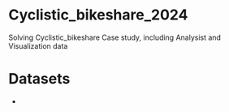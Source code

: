# Cyclistic_bikeshare_2024
Solving Cyclistic_bikeshare Case study, including Analysist and Visualization data

# Datasets
- <a href="https://divvy-tripdata.s3.amazonaws.com/index.html">
